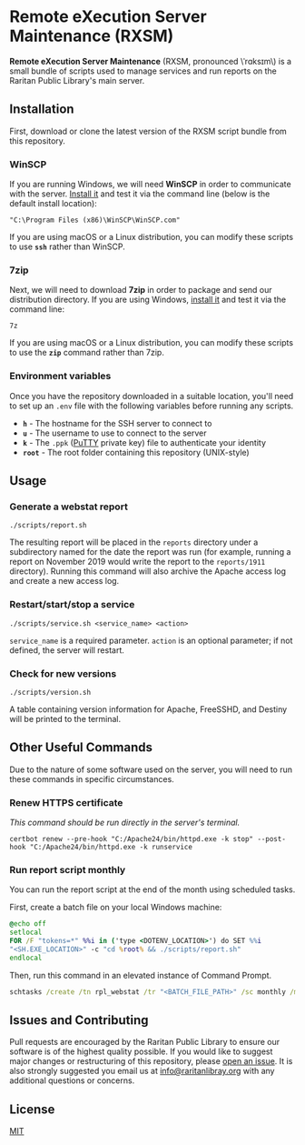 # **Remote eXecution Server Maintenance (RXSM)**
**Remote eXecution Server Maintenance** (RXSM, pronounced \ˈrɑksɪm\\) is a small bundle of scripts used to manage services and run reports on the Raritan Public Library's main server.

## **Installation**
First, download or clone the latest version of the RXSM script bundle from this repository.

### **WinSCP**
If you are running Windows, we will need **WinSCP** in order to communicate with the server. [Install it](https://winscp.net/eng/download.php) and test it via the command line (below is the default install location):
```
"C:\Program Files (x86)\WinSCP\WinSCP.com"
```
If you are using macOS or a Linux distribution, you can modify these scripts to use **`ssh`** rather than WinSCP.

### **7zip**
Next, we will need to download **7zip** in order to package and send our distribution directory. If you are using Windows, [install it](https://www.7-zip.org/download.html) and test it via the command line:
```
7z
```
If you are using macOS or a Linux distribution, you can modify these scripts to use the **`zip`** command rather than 7zip.

### **Environment variables**
Once you have the repository downloaded in a suitable location, you'll need to set up an `.env` file with the following variables before running any scripts.
- **`h`** - The hostname for the SSH server to connect to
- **`u`** - The username to use to connect to the server
- **`k`** - The `.ppk` ([PuTTY](https://www.putty.org/) private key) file to authenticate your identity
- **`root`** - The root folder containing this repository (UNIX-style)

## **Usage**

### **Generate a webstat report**
```
./scripts/report.sh
```
The resulting report will be placed in the `reports` directory under a subdirectory named for the date the report was run (for example, running a report on November 2019 would write the report to the `reports/1911` directory). Running this command will also archive the Apache access log and create a new access log.

### **Restart/start/stop a service**
```
./scripts/service.sh <service_name> <action>
```
`service_name` is a required parameter. `action` is an optional parameter; if not defined, the server will restart.

### **Check for new versions**
```
./scripts/version.sh
```
A table containing version information for Apache, FreeSSHD, and Destiny will be printed to the terminal.

## **Other Useful Commands**
Due to the nature of some software used on the server, you will need to run these commands in specific circumstances.

### **Renew HTTPS certificate**
*This command should be run directly in the server's terminal.*
```
certbot renew --pre-hook "C:/Apache24/bin/httpd.exe -k stop" --post-hook "C:/Apache24/bin/httpd.exe -k runservice
```

### **Run report script monthly**
You can run the report script at the end of the month using scheduled tasks.

First, create a batch file on your local Windows machine:
```cmd
@echo off
setlocal
FOR /F "tokens=*" %%i in ('type <DOTENV_LOCATION>') do SET %%i
"<SH.EXE_LOCATION>" -c "cd %root% && ./scripts/report.sh"
endlocal
```
Then, run this command in an elevated instance of Command Prompt.
```cmd
schtasks /create /tn rpl_webstat /tr "<BATCH_FILE_PATH>" /sc monthly /mo lastday /m * /st 23:55 /ru "<COMPUTER_NAME>\<USERNAME>"
```
## **Issues and Contributing**
Pull requests are encouraged by the Raritan Public Library to ensure our software is of the highest quality possible. If you would like to suggest major changes or restructuring of this repository, please [open an issue](https://github.com/raritanlibrary/rxsm/issues/new). It is also strongly suggested you email us at [info@raritanlibray.org](mailto:info@raritanlibray.org) with any additional questions or concerns.

## **License**

[MIT](LICENSE)